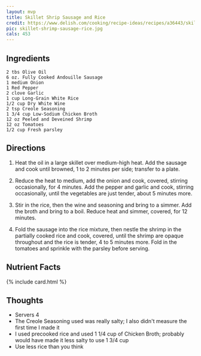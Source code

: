 ```yaml
---
layout: mvp
title: Skillet Shrip Sausage and Rice
credit: https://www.delish.com/cooking/recipe-ideas/recipes/a36443/skillet-shrimp-sausage-rice-recipe-wdy0315/
pic: skillet-shrimp-sausage-rice.jpg
cals: 453
---
```


## Ingredients

```
2 tbs Olive Oil
6 oz. Fully Cooked Andouille Sausage
1 medium Onion
1 Red Pepper
2 clove Garlic
1 cup Long-Grain White Rice
1/2 cup Dry White Wine
2 tsp Creole Seasoning
1 3/4 cup Low-Sodium Chicken Broth
12 oz Peeled and Deveined Shrimp
12 oz Tomatoes
1/2 cup Fresh parsley
```

## Directions

1. Heat the oil in a large skillet over medium-high heat. Add the sausage and cook until browned, 1 to 2 minutes per side; transfer to a plate.

2. Reduce the heat to medium, add the onion and cook, covered, stirring occasionally, for 4 minutes. Add the pepper and garlic and cook, stirring occasionally, until the vegetables are just tender, about 5 minutes more.

3. Stir in the rice, then the wine and seasoning and bring to a simmer. Add the broth and bring to a boil. Reduce heat and simmer, covered, for 12 minutes.

4. Fold the sausage into the rice mixture, then nestle the shrimp in the partially cooked rice and cook, covered, until the shrimp are opaque throughout and the rice is tender, 4 to 5 minutes more. Fold in the tomatoes and sprinkle with the parsley before serving.

## Nutrient Facts

{% include card.html %}

## Thoughts

- Servers 4
- The Creole Seasoning used was really salty; I also didn't measure the first time I made it
- I used precooked rice and used 1 1/4 cup of Chicken Broth; probably would have made it less salty to use 1 3/4 cup
- Use less rice than you think